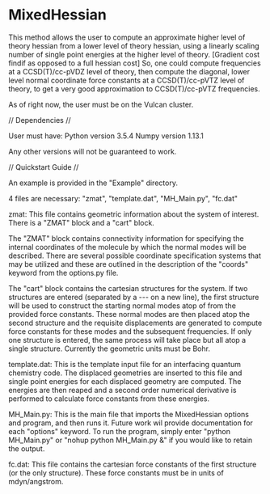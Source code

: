 # MixedHessian
This method allows the user to compute an approximate higher level of theory hessian from a lower level of theory hessian, using a linearly scaling number of single point energies at the higher level of theory. [Gradient cost findif as opposed to a full hessian cost]
So, one could compute frequencies at a CCSD(T)/cc-pVDZ level of theory, then compute the diagonal, 
lower level normal coordinate force constants at a CCSD(T)/cc-pVTZ level of theory, to get a very good approximation to CCSD(T)/cc-pVTZ frequencies.

As of right now, the user must be on the Vulcan cluster.

// Dependencies //

User must have:
Python version 3.5.4
Numpy version 1.13.1

Any other versions will not be guaranteed to work.

// Quickstart Guide //

An example is provided in the "Example" directory.

4 files are necessary: "zmat", "template.dat", "MH_Main.py", "fc.dat"

zmat:
This file contains geometric information about the system of interest. There is a "ZMAT" block and a "cart" block.

The "ZMAT" block contains connectivity information for specifying the internal coordinates of the molecule by which the normal modes will be described.
There are several possible coordinate specification systems that may be utilized and these are outlined in the description of the "coords" keyword from the options.py file.

The "cart" block contains the cartesian structures for the system. If two structures are entered (separated by a --- on a new line), the first structure will be used to construct the starting normal modes atop of from the provided force constants. These normal modes are then placed atop the second structure and the requisite displacements are generated to compute force constants for these modes and the subsequent frequencies. If only one structure is entered, the same process will take place but all atop a single structure. Currently the geometric units must be Bohr.

template.dat:
This is the template input file for an interfacing quantum chemistry code. The displaced geometries are inserted to this file and single point energies for each displaced geometry are computed. The energies are then reaped and a second order numerical derivative is performed to calculate force constants from these energies.

MH_Main.py:
This is the main file that imports the MixedHessian options and program, and then runs it. Future work wil provide documentation for each "options" keyword.
To run the program, simply enter "python MH_Main.py" or "nohup python MH_Main.py &" if you would like to retain the output.

fc.dat:
This file contains the cartesian force constants of the first structure (or the only structure). These force constants must be in units of mdyn/angstrom.
